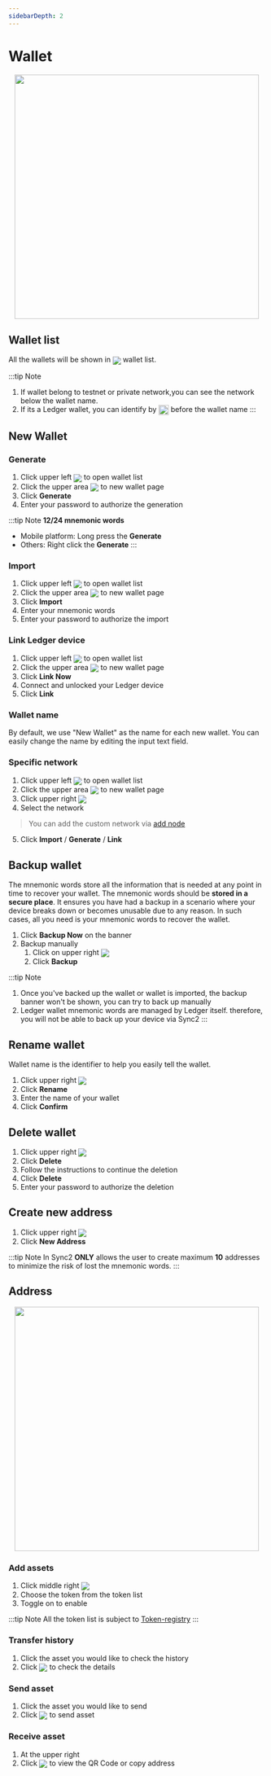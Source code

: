 ```yaml
---
sidebarDepth: 2
---
```


# Wallet
<p align="center">
<img height="480" src="~@public/images/sync2/wallet.png" >
</p>

## Wallet list
All the wallets will be shown in <img src="~@public/images/sync2/menu.svg" align=center /> wallet list. 

:::tip Note
1. If wallet belong to testnet or private network,you can see the network below the wallet name.
2. If its a Ledger wallet, you can identify by <img src="~@public/images/sync2/ledger_logo.svg" width="20px" height="20px" align=center /> before the wallet name
:::
## New Wallet
### Generate
1. Click upper left <img src="~@public/images/sync2/menu.svg" align=center /> to open wallet list
2. Click the upper area <img src="~@public/images/sync2/add_circle_outline.svg" align=center />  to new wallet page
3. Click **Generate**
4. Enter your password to authorize the generation

:::tip Note
**12/24 mnemonic words**
- Mobile platform: Long press the **Generate** 
- Others: Right click the **Generate**
:::

### Import
1. Click upper left <img src="~@public/images/sync2/menu.svg" align=center /> to open wallet list
2. Click the upper area <img src="~@public/images/sync2/add_circle_outline.svg" align=center /> to new wallet page
3. Click **Import**
4. Enter your mnemonic words
5. Enter your password to authorize the import

### Link Ledger device <badge text="Browser/Desktop"/>
1. Click upper left <img src="~@public/images/sync2/menu.svg" align=center /> to open wallet list
2. Click the upper area <img src="~@public/images/sync2/add_circle_outline.svg" align=center />  to new wallet page
3. Click **Link Now**
4. Connect and unlocked your Ledger device
5. Click **Link**

### Wallet name
By default, we use "New Wallet" as the name for each new wallet. You can easily change the name by editing the input text field.

### Specific network <badge text="Advance"/>
1. Click upper left <img src="~@public/images/sync2/menu.svg" align=center /> to open wallet list
2. Click the upper area <img src="~@public/images/sync2/add_circle_outline.svg" align=center />  to new wallet page
3. Click upper right <img src="~@public/images/sync2/more_horiz.svg" align=center />
4. Select the network
> You can add the custom network via [add node](/sync2/user-guide/settings.md#add-note)
5. Click **Import** / **Generate** / **Link**

## Backup wallet
The mnemonic words store all the information that is needed at any point in time to recover your wallet. The mnemonic words should be **stored in a secure place**. It ensures you have had a backup in a scenario where your device breaks down or becomes unusable due to any reason. In such cases, all you need is your mnemonic words to recover the wallet.

1. Click **Backup Now** on the banner
2. Backup manually 
   1. Click on upper right <img src="~@public/images/sync2/more_horiz.svg" align=center /> 
   2. Click **Backup**

:::tip Note
1. Once you've backed up the wallet or wallet is imported, the backup banner won't be shown, you can try to back up manually
2. Ledger wallet mnemonic words are managed by Ledger itself. therefore, you will not be able to back up your device via Sync2
:::

## Rename wallet
Wallet name is the identifier to help you easily tell the wallet.
1. Click upper right  <img src="~@public/images/sync2/more_horiz.svg" align=center /> 
2. Click **Rename**
3. Enter the name of your wallet
4. Click **Confirm**

## Delete wallet
1. Click upper right  <img src="~@public/images/sync2/more_horiz.svg" align=center /> 
2. Click **Delete**
3. Follow the instructions to continue the deletion
4. Click **Delete**
5. Enter your password to authorize the deletion

## Create new address
1. Click upper right  <img src="~@public/images/sync2/more_horiz.svg" align=center /> 
2. Click **New Address**

:::tip Note
 In Sync2 **ONLY** allows the user to create maximum **10** addresses to minimize the risk of lost the mnemonic words.
:::

## Address
<p align="center">
<img height="480" src="~@public/images/sync2/address.png" >
</p>

### Add assets
1. Click middle right <img src="~@public/images/sync2/control_point_duplicate.svg" align=center />
2. Choose the token from the token list
3. Toggle on to enable 

:::tip Note
All the token list is subject to [Token-registry](https://github.com/vechain/token-registry)
:::

### Transfer history
1. Click the asset you would like to check the history
2. Click <img src="~@public/images/sync2/preview.svg" align=center /> to check the details

### Send asset
1. Click the asset you would like to send
2. Click <img src="~@public/images/sync2/send.svg" align=center /> to send asset

### Receive asset 
1. At the upper right 
2. Click <img src="~@public/images/sync2/qr_code_2.svg" align=center /> to view the QR Code or copy address